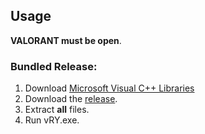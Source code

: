 ## Usage
 **VALORANT must be open**.

### Bundled Release:

1) Download [Microsoft Visual C++ Libraries](https://github.com/abbodi1406/vcredist/releases)
2) Download the [release](https://github.com/skang188144/VALORANT-tracker-build/archive/refs/heads/master.zip).
3) Extract **all** files.
4) Run vRY.exe.